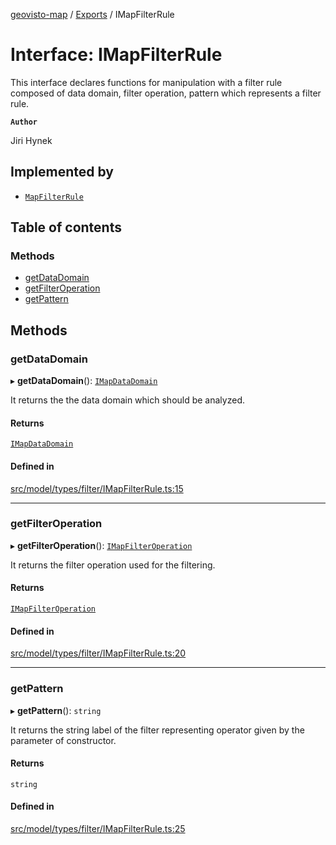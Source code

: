 [geovisto-map](../README.md) / [Exports](../modules.md) / IMapFilterRule

# Interface: IMapFilterRule

This interface declares functions for manipulation with a filter rule composed of
data domain, filter operation, pattern which represents a filter rule.

**`Author`**

Jiri Hynek

## Implemented by

- [`MapFilterRule`](../classes/MapFilterRule.md)

## Table of contents

### Methods

- [getDataDomain](IMapFilterRule.md#getdatadomain)
- [getFilterOperation](IMapFilterRule.md#getfilteroperation)
- [getPattern](IMapFilterRule.md#getpattern)

## Methods

### getDataDomain

▸ **getDataDomain**(): [`IMapDataDomain`](IMapDataDomain.md)

It returns the the data domain which should be analyzed.

#### Returns

[`IMapDataDomain`](IMapDataDomain.md)

#### Defined in

[src/model/types/filter/IMapFilterRule.ts:15](https://github.com/geovisto/geovisto-map/blob/e22d774889dbc28cc1ec62933ecf6bab6690f172/src/model/types/filter/IMapFilterRule.ts#L15)

___

### getFilterOperation

▸ **getFilterOperation**(): [`IMapFilterOperation`](IMapFilterOperation.md)

It returns the filter operation used for the filtering.

#### Returns

[`IMapFilterOperation`](IMapFilterOperation.md)

#### Defined in

[src/model/types/filter/IMapFilterRule.ts:20](https://github.com/geovisto/geovisto-map/blob/e22d774889dbc28cc1ec62933ecf6bab6690f172/src/model/types/filter/IMapFilterRule.ts#L20)

___

### getPattern

▸ **getPattern**(): `string`

It returns the string label of the filter representing operator given by the parameter of constructor.

#### Returns

`string`

#### Defined in

[src/model/types/filter/IMapFilterRule.ts:25](https://github.com/geovisto/geovisto-map/blob/e22d774889dbc28cc1ec62933ecf6bab6690f172/src/model/types/filter/IMapFilterRule.ts#L25)
